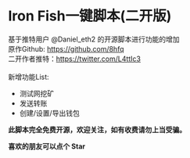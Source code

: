 # Iron Fish一键脚本(二开版)
基于推特用户 @Daniel_eth2 的开源脚本进行功能的增加<br>
原作Github: https://github.com/8hfq <br>
二开作者推特：https://twitter.com/L4ttIc3 <br><br>
新增功能List:
- 测试网挖矿
- 发送转账
- 创建/设置/导出钱包

**此脚本完全免费开源，欢迎关注，如有收费请勿上当受骗。**

**喜欢的朋友可以点个 Star**
